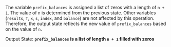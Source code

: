 The variable `prefix_balances` is assigned a list of zeros with a length of `n + 1`. The value of `n` is determined from the previous state. Other variables (`results`, `T`, `x`, `s`, `index`, and `balance`) are not affected by this operation. Therefore, the output state reflects the new value of `prefix_balances` based on the value of `n`.

Output State: **`prefix_balances` is a list of length `n + 1` filled with zeros**